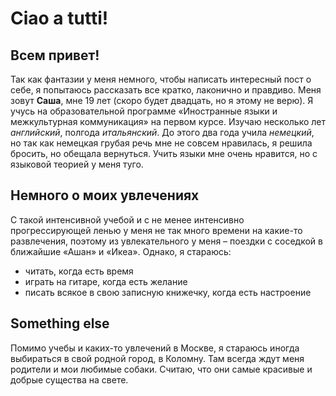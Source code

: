 # Ciao a tutti! 
## Всем привет! 
Так как фантазии у меня немного, чтобы написать интересный пост о себе, я попытаюсь рассказать все кратко, лаконично и правдиво. Меня зовут **Саша**, мне 19 лет (скоро будет двадцать, но я этому не верю). Я учусь на образовательной программе «Иностранные языки и межкультурная коммуникация» на первом курсе.  Изучаю несколько лет *английский*, полгода *итальянский*. До этого два года учила *немецкий*, но так как немецкая грубая речь мне не совсем нравилась, я решила бросить, но обещала вернуться. Учить языки мне очень нравится, но с языковой теорией у меня туго.
## Немного о моих увлечениях 
С такой интенсивной учебой и с не менее интенсивно прогрессирующей ленью у меня не так много времени на какие-то развлечения, поэтому  из увлекательного у меня – поездки с соседкой в ближайшие «Ашан» и «Икеа». 
Однако, я стараюсь:
- читать, когда есть время
- играть на гитаре, когда есть желание
- писать всякое в свою записную книжечку, когда есть настроение
## Something else 
Помимо учебы и каких-то увлечений в Москве, я стараюсь иногда выбираться в свой родной город, в Коломну. Там всегда ждут меня родители и мои любимые собаки. Считаю, что они самые красивые и добрые существа на свете. 


